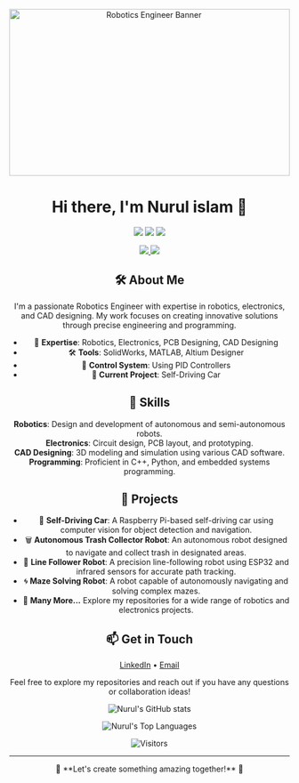 <!-- Banner Image Section -->
<p align="center">
  <img src="https://images.unsplash.com/photo-1593575465625-bad35d1a3998?crop=entropy&cs=tinysrgb&fit=max&fm=jpg&ixid=Mnw2NTh8MHwxfGFsbHwxfHx8fHx8fHx8fHwxNjMxMDQxMTIy&ixlib=rb-1.2.1&q=80&w=1080" width="100%" height="300" alt="Robotics Engineer Banner" />
</p>

<!-- Main Content Section -->
<h1 align="center">Hi there, I'm Nurul islam 👋</h1>

<!-- Shields Section -->
<p align="center">
  <img src="https://img.shields.io/badge/Robotics-Engineer-blue?style=flat-square" />
  <img src="https://img.shields.io/badge/Electronics-Expert-orange?style=flat-square" />
  <img src="https://img.shields.io/badge/CAD-Designer-green?style=flat-square" />
</p>

<!-- Contact Links Section -->
<p align="center">
  <a href="https://www.linkedin.com/in/nurulislam21/">
    <img src="https://img.shields.io/badge/LinkedIn-Nurul%20islam-blue?style=flat-square&logo=linkedin" />
  </a>
  <a href="mailto:isnurul.noman@gmail.com">
    <img src="https://img.shields.io/badge/Email-Contact%20Me-red?style=flat-square&logo=gmail" />
  </a>
</p>

<!-- About Me Section -->
<h2 align="center">🛠 About Me</h2>

<p align="center">
  I'm a passionate Robotics Engineer with expertise in robotics, electronics, and CAD designing. My work focuses on creating innovative solutions through precise engineering and programming.
</p>

<ul align="center">
  <li>🔧 <strong>Expertise</strong>: Robotics, Electronics, PCB Designing, CAD Designing</li>
  <li>🛠 <strong>Tools</strong>: SolidWorks, MATLAB, Altium Designer</li>
  <li>📡 <strong>Control System</strong>: Using PID Controllers</li>
  <li>🚗 <strong>Current Project</strong>: Self-Driving Car</li>
</ul>

<!-- Skills Section -->
<h2 align="center">🚀 Skills</h2>

<p align="center">
  <strong>Robotics</strong>: Design and development of autonomous and semi-autonomous robots. <br>
  <strong>Electronics</strong>: Circuit design, PCB layout, and prototyping. <br>
  <strong>CAD Designing</strong>: 3D modeling and simulation using various CAD software. <br>
  <strong>Programming</strong>: Proficient in C++, Python, and embedded systems programming.
</p>

<!-- Projects Section -->
<h2 align="center">📂 Projects</h2>

<ul align="center">
  <li>🤖 <strong>Self-Driving Car</strong>: A Raspberry Pi-based self-driving car using computer vision for object detection and navigation.</li>
  <li>🗑️ <strong>Autonomous Trash Collector Robot</strong>: An autonomous robot designed to navigate and collect trash in designated areas.</li>
  <li>🚗 <strong>Line Follower Robot</strong>: A precision line-following robot using ESP32 and infrared sensors for accurate path tracking.</li>
  <li>🌀 <strong>Maze Solving Robot</strong>: A robot capable of autonomously navigating and solving complex mazes.</li>
  <li>🌟 <strong>Many More...</strong> Explore my repositories for a wide range of robotics and electronics projects.</li>
</ul>

<!-- Contact Section -->
<h2 align="center">📫 Get in Touch</h2>

<p align="center">
  <a href="https://www.linkedin.com/in/nurulislam21/">LinkedIn</a> •
  <a href="mailto:isnurul.noman@gmail.com">Email</a>
</p>

<p align="center">
  Feel free to explore my repositories and reach out if you have any questions or collaboration ideas!
</p>

<!-- GitHub Stats Section -->
<p align="center">
  <img src="https://github-readme-stats.vercel.app/api?username=nurulislam21&show_icons=true&theme=radical" alt="Nurul's GitHub stats" />
</p>

<p align="center">
  <img src="https://github-readme-stats.vercel.app/api/top-langs/?username=nurulislam21&layout=compact&theme=radical" alt="Nurul's Top Languages" />
</p>

<!-- Visitor Badge Section -->
<p align="center">
  <img src="https://visitor-badge.glitch.me/badge?page_id=nurulislam21.nurulislam21" alt="Visitors">
</p>

---

<!-- Footer Section -->
<p align="center">
  🌟 **Let's create something amazing together!** 🌟
</p>
